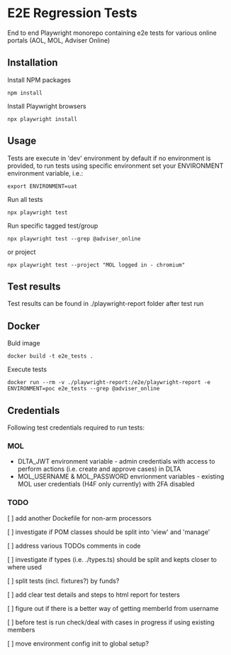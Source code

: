 # E2E Regression Tests

End to end Playwright monorepo containing e2e tests for various online portals (AOL, MOL, Adviser Online)

## Installation
Install NPM packages
```
npm install 
```

Install Playwright browsers
```
npx playwright install
```

## Usage

Tests are execute in 'dev' environment by default if no environment is provided, to run tests using specific environment set your ENVIRONMENT environment variable, i.e.:

```
export ENVIRONMENT=uat
```

Run all tests
```
npx playwright test
```

Run specific tagged test/group
```
npx playwright test --grep @adviser_online
```

or project
```
npx playwright test --project "MOL logged in - chromium"
```

## Test results
Test results can be found in ./playwright-report folder after test run

## Docker

Buld image
```
docker build -t e2e_tests .  
```

Execute tests
```
docker run --rm -v ./playwright-report:/e2e/playwright-report -e ENVIRONMENT=poc e2e_tests --grep @adviser_online
```

## Credentials

Following test credentials required to run tests:

### MOL

* DLTA_JWT environment variable - admin credentials with access to perform actions (i.e. create and approve cases) in DLTA
* MOL_USERNAME & MOL_PASSWORD envrionment variables - existing MOL user credentials (H4F only currently) with 2FA disabled 


### TODO
[ ] add another Dockefile for non-arm processors

[ ] investigate if POM classes should be split into 'view' and 'manage'

[ ] address various TODOs comments in code

[ ] investigate if types (i.e. ./types.ts) should be split and kepts closer to where used

[ ] split tests (incl. fixtures?) by funds?

[ ] add clear test details and steps to html report for testers

[ ] figure out if there is a better way of getting memberId from username

[ ] before test is run check/deal with cases in progress if using existing members

[ ] move environment config init to global setup?

